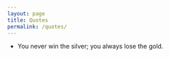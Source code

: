 ```yaml
---
layout: page
title: Quotes
permalink: /quotes/
---
```


- You never win the silver; you always lose the gold.